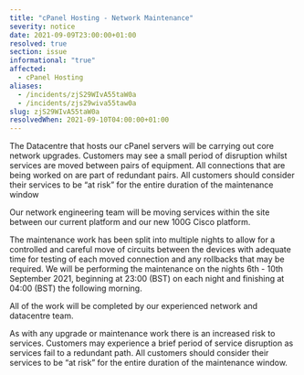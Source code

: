 ```yaml
---
title: "cPanel Hosting - Network Maintenance"
severity: notice
date: 2021-09-09T23:00:00+01:00
resolved: true
section: issue
informational: "true"
affected:
  - cPanel Hosting
aliases:
  - /incidents/zjS29WIvA55taW0a
  - /incidents/zjs29wiva55taw0a
slug: zjS29WIvA55taW0a
resolvedWhen: 2021-09-10T04:00:00+01:00
---
```

The Datacentre that hosts our cPanel servers will be carrying out core network upgrades. Customers may see a small period of disruption whilst services are moved between pairs of equipment. All connections that are being worked on are part of redundant pairs. All customers should consider their services to be “at risk” for the entire duration of the maintenance window



Our network engineering team will be moving services within the site between our current platform and our new 100G Cisco platform.



The maintenance work has been split into multiple nights to allow for a controlled and careful move of circuits between the devices with adequate time for testing of each moved connection and any rollbacks that may be required. We will be performing the maintenance on the nights 6th - 10th September 2021, beginning at 23:00 (BST) on each night and finishing at 04:00 (BST) the following morning.



All of the work will be completed by our experienced network and datacentre team.



As with any upgrade or maintenance work there is an increased risk to services. Customers may experience a brief period of service disruption as services fail to a redundant path. All customers should consider their services to be “at risk” for the entire duration of the maintenance window.

